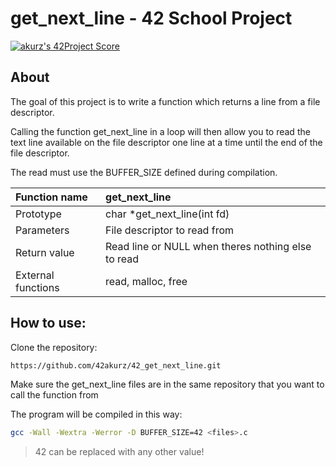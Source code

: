 # get_next_line - 42 School Project

[![akurz's 42Project Score](https://badge42.herokuapp.com/api/project/akurz/get_next_line)](https://github.com/JaeSeoKim/badge42)

## About
The goal of this project is to write a function which returns a line from a file descriptor.

Calling the function get_next_line in a loop will then allow you to read the text line
available on the file descriptor one line at a time until the end of the file descriptor.

The read must use the BUFFER_SIZE defined during compilation.

| Function name | get_next_line |
| :--- | :--- |
| Prototype | char *get_next_line(int fd) |
| Parameters | File descriptor to read from |
| Return value | Read line or NULL when theres nothing else to read |
| External functions | read, malloc, free |

## How to use:
Clone the repository:
```bash
https://github.com/42akurz/42_get_next_line.git
```
Make sure the get_next_line files are in the same repository that you want to call the function from

The program will be compiled in this way:
```bash
gcc -Wall -Wextra -Werror -D BUFFER_SIZE=42 <files>.c
```
> 42 can be replaced with any other value!

